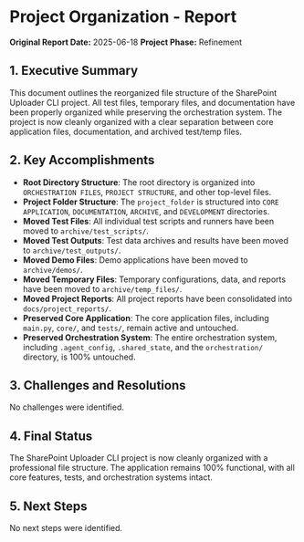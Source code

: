 # Project Organization - Report

**Original Report Date:** 2025-06-18
**Project Phase:** Refinement

## 1. Executive Summary

This document outlines the reorganized file structure of the SharePoint Uploader CLI project. All test files, temporary files, and documentation have been properly organized while preserving the orchestration system. The project is now cleanly organized with a clear separation between core application files, documentation, and archived test/temp files.

## 2. Key Accomplishments

*   **Root Directory Structure**: The root directory is organized into `ORCHESTRATION FILES`, `PROJECT STRUCTURE`, and other top-level files.
*   **Project Folder Structure**: The `project_folder` is structured into `CORE APPLICATION`, `DOCUMENTATION`, `ARCHIVE`, and `DEVELOPMENT` directories.
*   **Moved Test Files**: All individual test scripts and runners have been moved to `archive/test_scripts/`.
*   **Moved Test Outputs**: Test data archives and results have been moved to `archive/test_outputs/`.
*   **Moved Demo Files**: Demo applications have been moved to `archive/demos/`.
*   **Moved Temporary Files**: Temporary configurations, data, and reports have been moved to `archive/temp_files/`.
*   **Moved Project Reports**: All project reports have been consolidated into `docs/project_reports/`.
*   **Preserved Core Application**: The core application files, including `main.py`, `core/`, and `tests/`, remain active and untouched.
*   **Preserved Orchestration System**: The entire orchestration system, including `.agent_config`, `.shared_state`, and the `orchestration/` directory, is 100% untouched.

## 3. Challenges and Resolutions

No challenges were identified.

## 4. Final Status

The SharePoint Uploader CLI project is now cleanly organized with a professional file structure. The application remains 100% functional, with all core features, tests, and orchestration systems intact.

## 5. Next Steps

No next steps were identified.